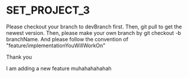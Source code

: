 # SET_PROJECT_3
Please checkout your branch to devBranch first. Then, git pull to get the newest version. 
Then, please make your own branch by git checkout -b branchName. And please follow the convention of "feature/implementationYouWillWorkOn"

Thank you

I am adding a new feature muhahahahahah
